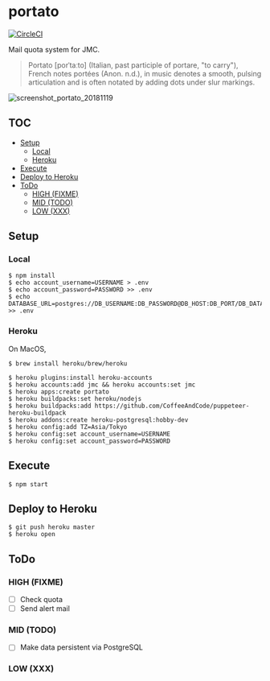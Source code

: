 portato
====

[![CircleCI](https://circleci.com/gh/sforzando/portato.svg?style=svg)](https://circleci.com/gh/sforzando/portato)

Mail quota system for JMC.

> Portato [porˈtaːto] (Italian, past participle of portare, "to carry"), French notes portées (Anon. n.d.), in music denotes a smooth, pulsing articulation and is often notated by adding dots under slur markings.

![screenshot_portato_20181119](https://user-images.githubusercontent.com/32637762/48684910-4745b400-ebf7-11e8-88c1-2f9a164d9d4f.png)

TOC
----

<!-- TOC depthFrom:2 depthTo:6 withLinks:1 updateOnSave:1 orderedList:0 -->

- [Setup](#setup)
  - [Local](#local)
  - [Heroku](#heroku)
- [Execute](#execute)
- [Deploy to Heroku](#deploy-to-heroku)
- [ToDo](#todo)
  - [HIGH (FIXME)](#high-fixme)
  - [MID (TODO)](#mid-todo)
  - [LOW (XXX)](#low-xxx)

<!-- /TOC -->

## Setup
### Local

```
$ npm install
$ echo account_username=USERNAME > .env
$ echo account_password=PASSWORD >> .env
$ echo DATABASE_URL=postgres://DB_USERNAME:DB_PASSWORD@DB_HOST:DB_PORT/DB_DATABASE >> .env
```

### Heroku
On MacOS,

```
$ brew install heroku/brew/heroku
```

```
$ heroku plugins:install heroku-accounts
$ heroku accounts:add jmc && heroku accounts:set jmc
$ heroku apps:create portato
$ heroku buildpacks:set heroku/nodejs
$ heroku buildpacks:add https://github.com/CoffeeAndCode/puppeteer-heroku-buildpack
$ heroku addons:create heroku-postgresql:hobby-dev
$ heroku config:add TZ=Asia/Tokyo
$ heroku config:set account_username=USERNAME
$ heroku config:set account_password=PASSWORD
```

## Execute

```
$ npm start
```

## Deploy to Heroku

```
$ git push heroku master
$ heroku open
```

## ToDo
### HIGH (FIXME)
- [ ] Check quota
- [ ] Send alert mail

### MID (TODO)
- [ ] Make data persistent via PostgreSQL

### LOW (XXX)

